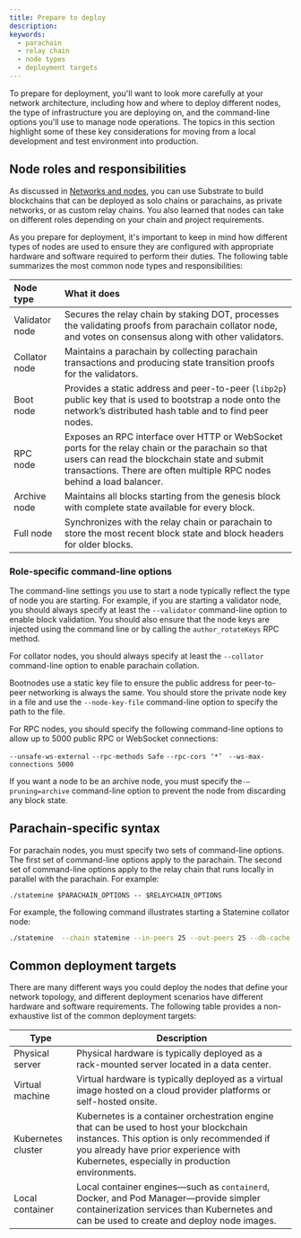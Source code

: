 ```yaml
---
title: Prepare to deploy
description:
keywords:
  - parachain
  - relay chain
  - node types
  - deployment targets
---
```


To prepare for deployment, you'll want to look more carefully at your network architecture, including how and where to deploy different nodes, the type of infrastructure you are deploying on, and the command-line options you'll use to manage node operations.
The topics in this section highlight some of these key considerations for moving from a local development and test environment into production.

## Node roles and responsibilities

As discussed in [Networks and nodes](/learn/node-and-network-types/), you can use Substrate to build blockchains that can be deployed as solo chains or parachains, as private networks, or as custom relay chains.
You also learned that nodes can take on different roles depending on your chain and project requirements.

As you prepare for deployment, it's important to keep in mind how different types of nodes are used to ensure they are configured with appropriate hardware and software required to perform their duties.
The following table summarizes the most common node types and responsibilities:

| Node type | What it does |
| :---------- | :------------------------------------------- |
| Validator node | Secures the relay chain by staking DOT, processes the validating proofs from parachain collator node, and votes on consensus along with other validators. |
| Collator node | Maintains a parachain by collecting parachain transactions and producing state transition proofs for the validators. |
| Boot node | Provides a static address and peer-to-peer (`libp2p`) public key that is used to bootstrap a node onto the network’s distributed hash table and to find peer nodes. |
| RPC node | Exposes an RPC interface over HTTP or WebSocket ports for the relay chain or the parachain so that users can read the blockchain state and submit transactions. There are often multiple RPC nodes behind a load balancer. |
| Archive node | Maintains all blocks starting from the genesis block with complete state available for every block. |
| Full node | Synchronizes with the relay chain or parachain to store the most recent block state and block headers for older blocks. |

### Role-specific command-line options

The command-line settings you use to start a node typically reflect the type of node you are starting.
For example, if you are starting a validator node, you should always specify at least the  `--validator` command-line option to enable block validation.
You should also ensure that the node keys are injected using the command line or by calling the `author_rotateKeys` RPC method.

For collator nodes, you should always specify at least the `--collator` command-line option to enable parachain collation.

Bootnodes use a static key file to ensure the public address for peer-to-peer networking is always the same. 
You should store the private node key in a file and use the `--node-key-file` command-line option to specify the path to the file.

For RPC nodes, you should specify the following command-line options to allow up to 5000 public RPC or WebSocket connections: 

`--unsafe-ws-external`
`--rpc-methods Safe`
`--rpc-cors ‘*’ `
`--ws-max-connections 5000`

If you want a node to be an archive node, you must specify the`-–pruning=archive` command-line option to prevent the node from discarding any block state.

## Parachain-specific syntax

For parachain nodes, you must specify two sets of command-line options.
The first set of command-line options apply to the parachain.
The second set of command-line options apply to the relay chain that runs locally in parallel with the parachain. 
For example:

```
./statemine $PARACHAIN_OPTIONS -- $RELAYCHAIN_OPTIONS
```

For example, the following command illustrates starting a Statemine collator node:

```bash
./statemine  --chain statemine --in-peers 25 --out-peers 25 --db-cache 512 --pruning=1000 --unsafe-pruning -- --chain kusama -db-cache 512 --pruning=1000 --wasm-execution Compiled
```

## Common deployment targets

There are many different ways you could deploy the nodes that define your network topology, and different deployment scenarios have different hardware and software requirements.
The following table provides a non-exhaustive list of the common deployment targets:

| Type | Description |
| ---------- | ------------------------------------------- |
| Physical server | Physical hardware is typically deployed as a rack-mounted server located in a data center. |
| Virtual machine | Virtual hardware is typically deployed as a virtual image hosted on a cloud provider platforms or self-hosted onsite. |
| Kubernetes cluster | Kubernetes is a container orchestration engine that can be used to host your blockchain instances. This option is only recommended if you already have prior experience with Kubernetes, especially in production environments. |
| Local container | Local container engines—such as `containerd`, Docker, and Pod Manager—provide simpler containerization services than Kubernetes and can be used to create and deploy node images. |
